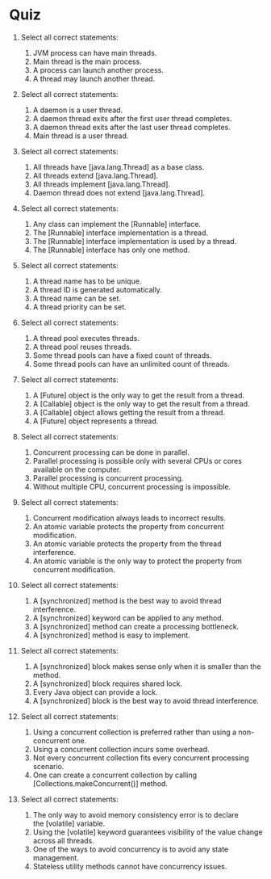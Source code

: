 
Quiz
========================================


1.  Select all correct statements:
    1.  JVM process can have main threads.
    2.  Main thread is the main process.
    3.  A process can launch another process.
    4.  A thread may launch another thread.


2.  Select all correct statements:
    1.  A daemon is a user thread.
    2.  A daemon thread exits after the first user thread completes.
    3.  A daemon thread exits after the last user thread completes.
    4.  Main thread is a user thread.


3.  Select all correct statements:
    1.  All threads have [java.lang.Thread] as a base class.
    2.  All threads extend [java.lang.Thread].
    3.  All threads implement [java.lang.Thread].
    4.  Daemon thread does not extend [java.lang.Thread].


4.  Select all correct statements:
    1.  Any class can implement the [Runnable] interface.
    2.  The [Runnable] interface implementation is a thread.
    3.  The [Runnable] interface implementation is used by a
        thread.
    4.  The [Runnable] interface has only one method.


5.  Select all correct statements:
    1.  A thread name has to be unique.
    2.  A thread ID is generated automatically.
    3.  A thread name can be set.
    4.  A thread priority can be set.


6.  Select all correct statements:
    1.  A thread pool executes threads.
    2.  A thread pool reuses threads.
    3.  Some thread pools can have a fixed count of threads.
    4.  Some thread pools can have an unlimited count of threads.


7.  Select all correct statements:
    1.  A [Future] object is the only way to get the result from a
        thread.
    2.  A [Callable] object is the only way to get the result from
        a thread.
    3.  A [Callable] object allows getting the result from a
        thread.
    4.  A [Future] object represents a thread.


8.  Select all correct statements:
    1.  Concurrent processing can be done in parallel.
    2.  Parallel processing is possible only with several CPUs or cores
        available on the computer.
    3.  Parallel processing is concurrent processing.
    4.  Without multiple CPU, concurrent processing is impossible.


9.  Select all correct statements:
    1.  Concurrent modification always leads to incorrect results.
    2.  An atomic variable protects the property from concurrent
        modification.
    3.  An atomic variable protects the property from the thread
        interference.
    4.  An atomic variable is the only way to protect the property from
        concurrent modification.


10. Select all correct statements:
    1.  A [synchronized] method is the best way to avoid thread
        interference.
    2.  A [synchronized] keyword can be applied to any method.
    3.  A [synchronized] method can create a processing
        bottleneck.
    4.  A [synchronized] method is easy to implement.


11. Select all correct statements:
    1.  A [synchronized] block makes sense only when it is smaller
        than the method.
    2.  A [synchronized] block requires shared lock.
    3.  Every Java object can provide a lock.
    4.  A [synchronized] block is the best way to avoid thread
        interference.


12. Select all correct statements:
    1.  Using a concurrent collection is preferred rather than using a
        non-concurrent one.
    2.  Using a concurrent collection incurs some overhead.
    3.  Not every concurrent collection fits every concurrent processing
        scenario.
    4.  One can create a concurrent collection by calling
        [Collections.makeConcurrent()] method.


13. Select all correct statements:
    1.  The only way to avoid memory consistency error is to declare
        the [volatile] variable.
    2.  Using the [volatile] keyword guarantees visibility of the
        value change across all threads.
    3.  One of the ways to avoid concurrency is to avoid any state
        management.
    4.  Stateless utility methods cannot have concurrency issues.
